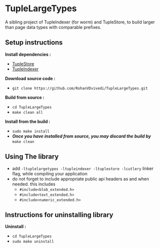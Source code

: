 # TupleLargeTypes

A sibling project of TupleIndexer (for worm) and TupleStore, to build larger than page data types with comparable prefixes.

## Setup instructions
**Install dependencies :**
 * [TupleStore](https://github.com/RohanVDvivedi/TupleStore)
 * [TupleIndexer](https://github.com/RohanVDvivedi/TupleIndexer)

**Download source code :**
 * `git clone https://github.com/RohanVDvivedi/TupleLargeTypes.git`

**Build from source :**
 * `cd TupleLargeTypes`
 * `make clean all`

**Install from the build :**
 * `sudo make install`
 * ***Once you have installed from source, you may discard the build by*** `make clean`

## Using The library
 * add `-ltuplelargetypes -ltupleindexer -ltuplestore -lcutlery` linker flag, while compiling your application
 * do not forget to include appropriate public api headers as and when needed. this includes
   * `#include<blob_extended.h>`
   * `#include<text_extended.h>`
   * `#include<numeric_extended.h>`

## Instructions for uninstalling library

**Uninstall :**
 * `cd TupleLargeTypes`
 * `sudo make uninstall`
